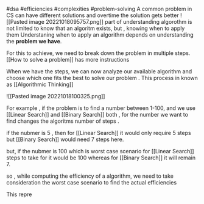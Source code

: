 #dsa #efficiencies #complexities #problem-solving
A common problem in CS can have different solutions and overtime the solution gets better
![[Pasted image 20221018095757.png]]
part of understanding algorothm is not limited to know that an algoritm exists, but , knowing when to apply them 
Understaning when to apply an algorithm depends on understanding the **problem we have**.  

For this to achieve, we need to break down the problem in multiple steps.
[[How to solve a problem]] has more instructions

When we have the steps, we can now analyze our available algorithm and choose which one fits the best to solve our problem . This process in known as [[Algorithmic Thinking]]

![[Pasted image 20221018100325.png]]

For example , if the problem is to find a number between 1-100, and we use [[Linear Search]] and [[Binary Search]] both , for the number we want to find changes the algoritms number of steps . 

if the nubmer is 5 , then for [[Linear Search]] it would only require 5 steps but [[Binary Search]] would need 7 steps here. 

but, if the nubmer is 100 which is worst case scenario for [[Linear Search]] steps to take for it would be 100  whereas for [[Binary Search]] it will remain 7. 

so , while computing the efficiency of a algorithm, we need to take consideration the worst case scenario to find the actual efficiencies 

This repre


